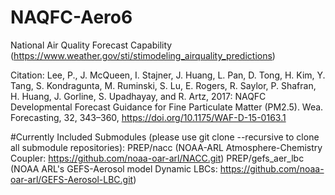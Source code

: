 # NAQFC-Aero6
National Air Quality Forecast Capability
(https://www.weather.gov/sti/stimodeling_airquality_predictions)

Citation:  Lee, P., J. McQueen, I. Stajner, J. Huang, L. Pan, D. Tong, H. Kim, Y. Tang, S. Kondragunta, M. Ruminski, S. Lu, E. Rogers, R. Saylor, P. Shafran, H. Huang, J. Gorline, S. Upadhayay, and R. Artz, 2017: NAQFC Developmental Forecast Guidance for Fine Particulate Matter (PM2.5). Wea. Forecasting, 32, 343–360, https://doi.org/10.1175/WAF-D-15-0163.1  

#Currently Included Submodules (please use git clone --recursive to clone all submodule repositories):
PREP/nacc  (NOAA-ARL Atmosphere-Chemistry Coupler:  https://github.com/noaa-oar-arl/NACC.git)
PREP/gefs_aer_lbc (NOAA ARL's GEFS-Aerosol model Dynamic LBCs:  https://github.com/noaa-oar-arl/GEFS-Aerosol-LBC.git)
